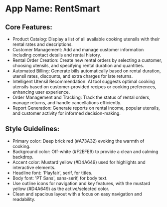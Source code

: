 # **App Name**: RentSmart

## Core Features:

- Product Catalog: Display a list of all available cooking utensils with their rental rates and descriptions.
- Customer Management: Add and manage customer information including contact details and rental history.
- Rental Order Creation: Create new rental orders by selecting a customer, choosing utensils, and specifying rental duration and quantities.
- Automated Billing: Generate bills automatically based on rental duration, utensil rates, discounts, and extra charges for late returns.
- Intelligent Utensil Recommendation: AI tool suggests optimal cooking utensils based on customer-provided recipes or cooking preferences, enhancing user experience.
- Order Management and Tracking: Track the status of rental orders, manage returns, and handle cancellations efficiently.
- Report Generation: Generate reports on rental income, popular utensils, and customer activity for informed decision-making.

## Style Guidelines:

- Primary color: Deep brick red (#A73A32) evoking the warmth of cooking.
- Background color: Off-white (#F2EFE9) to provide a clean and calming backdrop.
- Accent color: Mustard yellow (#D4A649) used for highlights and interactive elements.
- Headline font: 'Playfair', serif, for titles.
- Body font: 'PT Sans', sans-serif, for body text.
- Use outline icons for navigation and key features, with the mustard yellow (#D4A649) as the active/selected color.
- Clean and spacious layout with a focus on easy navigation and readability.